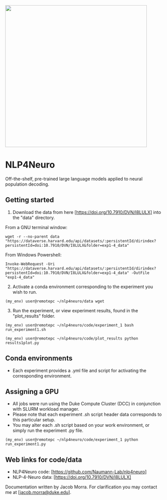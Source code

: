 <img src="https://github.com/user-attachments/assets/5ba45c6e-999b-43a0-881c-689adb8b99d7" width="450">

# NLP4Neuro
Off-the-shelf, pre-trained large language models applied to neural population decoding.

## Getting started

1) Download the data from here [https://doi.org/10.7910/DVN/I8LULX] into the "data" directory.

From a GNU terminal window:
```
wget -r --no-parent data "https://dataverse.harvard.edu/api/datasets/:persistentId/dirindex?persistentId=doi:10.7910/DVN/I8LULX&folder=exp1-4_data"
```

From Windows Powershell:
```
Invoke-WebRequest -Uri "https://dataverse.harvard.edu/api/datasets/:persistentId/dirindex?persistentId=doi:10.7910/DVN/I8LULX&folder=exp1-4_data" -OutFile "exp1-4_data"
```

2) Activate a conda environment corresponding to the experiment you wish to run.
```
(my_env) user@remotepc ~/nlp4neuro/data wget 
```

3) Run the experiment, or view experiment results, found in the "plot_results" folder.
```
(my_env) user@remotepc ~/nlp4neuro/code/experiment_1 bash run_experiment1.sh
```
```
(my_env) user@remotepc ~/nlp4neuro/code/plot_results python results1plot.py
```

## Conda environments

- Each experiment provides a .yml file and script for activating the corresponding environment.

## Assigning a GPU
- All jobs were run using the Duke Compute Cluster (DCC) in conjunction with SLURM workload manager.
- Please note that each experiment .sh script header data corresponds to this particular setup.
- You may alter each .sh script based on your work environment, or simply run the experiment .py file. 

```
(my_env) user@remotepc ~/nlp4neuro/code/experiment_1 python run_experiment1.py
```

## Web links for code/data
- NLP4Neuro code: [https://github.com/Naumann-Lab/nlp4neuro]
- NLP-4-Neuro data: [https://doi.org/10.7910/DVN/I8LULX]

Documentation written by Jacob Morra. For clarification you may contact me at [jacob.morra@duke.edu].
